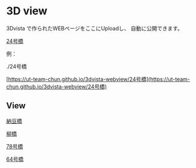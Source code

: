 

# 3D view




3Dvista で作られたWEBページをここにUploadし、
自動に公開できます。


[24号橋](./24号橋/index.htm)


例：

./24号橋

[https://ut-team-chun.github.io/3dvista-webview/24号橋](https://ut-team-chun.github.io/3dvista-webview/24号橋)


## View

[納豆橋](https://storage.net-fs.com/hosting/8236231/4/)

[柳橋](https://storage.net-fs.com/hosting/8236231/2/)

[78号橋](https://storage.net-fs.com/hosting/8236231/1/)

[64号橋](https://storage.net-fs.com/hosting/8236231/3/)